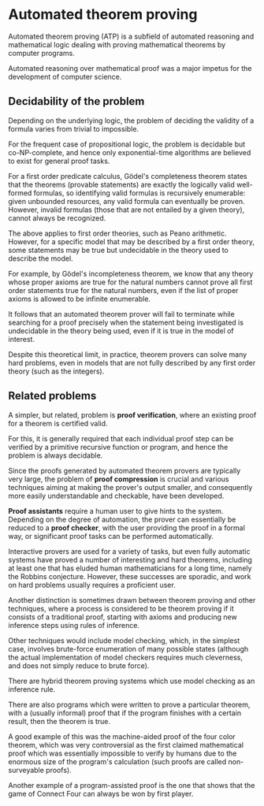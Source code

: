 # Automated theorem proving

Automated theorem proving (ATP) is a subfield of automated reasoning and mathematical logic dealing with proving mathematical theorems by computer programs.

Automated reasoning over mathematical proof was a major impetus for the development of computer science.

## Decidability of the problem
Depending on the underlying logic, the problem of deciding the validity of a formula varies from trivial to impossible.

For the frequent case of propositional logic, the problem is decidable but co-NP-complete, and hence only exponential-time algorithms are believed to exist for general proof tasks.

For a first order predicate calculus, Gödel's completeness theorem states that the theorems (provable statements) are exactly the logically valid well-formed formulas, so identifying valid formulas is recursively enumerable: given unbounded resources, any valid formula can eventually be proven. However, invalid formulas (those that are not entailed by a given theory), cannot always be recognized.

The above applies to first order theories, such as Peano arithmetic. However, for a specific model that may be described by a first order theory, some statements may be true but undecidable in the theory used to describe the model.

For example, by Gödel's incompleteness theorem, we know that any theory whose proper axioms are true for the natural numbers cannot prove all first order statements true for the natural numbers, even if the list of proper axioms is allowed to be infinite enumerable.

It follows that an automated theorem prover will fail to terminate while searching for a proof precisely when the statement being investigated is undecidable in the theory being used, even if it is true in the model of interest.

Despite this theoretical limit, in practice, theorem provers can solve many hard problems, even in models that are not fully described by any first order theory (such as the integers).

## Related problems

A simpler, but related, problem is **proof verification**, where an existing proof for a theorem is certified valid.

For this, it is generally required that each individual proof step can be verified by a primitive recursive function or program, and hence the problem is always decidable.

Since the proofs generated by automated theorem provers are typically very large, the problem of **proof compression** is crucial and various techniques aiming at making the prover's output smaller, and consequently more easily understandable and checkable, have been developed.

**Proof assistants** require a human user to give hints to the system. Depending on the degree of automation, the prover can essentially be reduced to a **proof checker**, with the user providing the proof in a formal way, or significant proof tasks can be performed automatically.

Interactive provers are used for a variety of tasks, but even fully automatic systems have proved a number of interesting and hard theorems, including at least one that has eluded human mathematicians for a long time, namely the Robbins conjecture. However, these successes are sporadic, and work on hard problems usually requires a proficient user.

Another distinction is sometimes drawn between theorem proving and other techniques, where a process is considered to be theorem proving if it consists of a traditional proof, starting with axioms and producing new inference steps using rules of inference.

Other techniques would include model checking, which, in the simplest case, involves brute-force enumeration of many possible states (although the actual implementation of model checkers requires much cleverness, and does not simply reduce to brute force).

There are hybrid theorem proving systems which use model checking as an inference rule.

There are also programs which were written to prove a particular theorem, with a (usually informal) proof that if the program finishes with a certain result, then the theorem is true.

A good example of this was the machine-aided proof of the four color theorem, which was very controversial as the first claimed mathematical proof which was essentially impossible to verify by humans due to the enormous size of the program's calculation (such proofs are called non-surveyable proofs).

Another example of a program-assisted proof is the one that shows that the game of Connect Four can always be won by first player.

